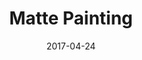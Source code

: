 ---
layout: post
title: Matte Painting
date: 2017-04-24
name: matte_paint
img: matte_paint_tab.png
alt: image-alt
description: ""
image_items: [
    {
        vimeo_video: "https://vimeo.com/250064589",
        description: ""
    },
    {
        img: SLG_0010_process_001.jpg,
        description: ""
    },
    {
        img: SLG_2.jpg,
        description: ""
    },
    {
        img: SLG_3.jpg,
        description: ""
    },
    {
        img: SLG_0020_stills_01.jpg,
        description: ""
    },
    
]
---